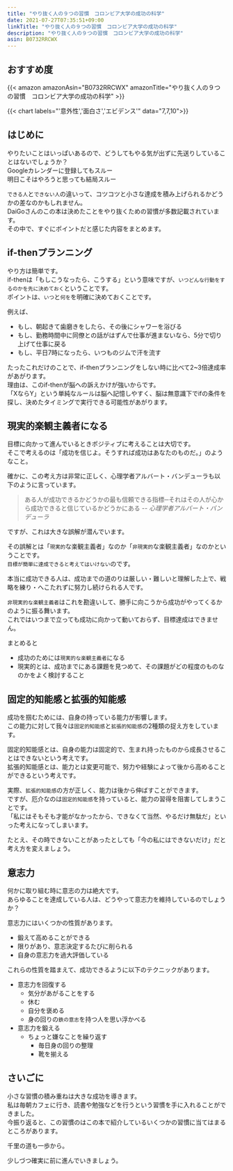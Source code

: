 ```yaml
---
title: "やり抜く人の９つの習慣　コロンビア大学の成功の科学"
date: 2021-07-27T07:35:51+09:00
linkTitle: "やり抜く人の９つの習慣　コロンビア大学の成功の科学"
description: "やり抜く人の９つの習慣　コロンビア大学の成功の科学"
asin: B0732RRCWX
---
```


## おすすめ度
{{< amazon amazonAsin="B0732RRCWX" amazonTitle="やり抜く人の９つの習慣　コロンビア大学の成功の科学" >}}

{{< chart labels="'意外性','面白さ','エビデンス'" data="7,7,10">}}

## はじめに
やりたいことはいっぱいあるので、どうしてもやる気が出ずに先送りしていることはないでしょうか？  
Googleカレンダーに登録してもスルー  
明日こそはやろうと思っても結局スルー  

`できる人`と`できない人`の違いって、コツコツと小さな達成を積み上げられるかどうかの差なのかもしれません。  
DaiGoさんのこの本は決めたことをやり抜くための習慣が多数記載されています。  
その中で、すぐにポイントだと感じた内容をまとめます。  

## if-thenプランニング
やり方は簡単です。  
if-thenは「もしこうなったら、こうする」という意味ですが、`いつどんな行動をするのかを先に決めておく`ということです。  
ポイントは、`いつ`と`何を`を明確に決めておくことです。  

例えば、  
- もし、朝起きて歯磨きをしたら、その後にシャワーを浴びる
- もし、勤務時間中に同僚との話がはずんで仕事が進まないなら、5分で切り上げて仕事に戻る
- もし、平日7時になったら、いつものジムで汗を流す

たったこれだけのことで、if-thenプランニングをしない時に比べて2~3倍達成率があがります。  
理由は、このif-thenが脳への訴えかけが強いからです。  
「XならY」という単純なルールは脳へ記憶しやすく、脳は無意識下でifの条件を探し、決めたタイミングで実行できる可能性があがります。  

## 現実的楽観主義者になる
目標に向かって進んでいるときポジティブに考えることは大切です。  
そこで考えるのは「成功を信じよ。そうすれば成功はあなたのものだ。」のようなこと。  

確かに、この考え方は非常に正しく、心理学者アルバート・バンデューラも以下のように言っています。  
> ある人が成功できるかどうかの最も信頼できる指標─それはその人が心から成功できると信じているかどうかにある
> -- <cite>心理学者アルバート・バンデューラ</cite>

ですが、これは大きな誤解が潜んでいます。  

その誤解とは「`現実的`な楽観主義者」なのか「`非現実的`な楽観主義者」なのかということです。  
`目標が簡単に達成できると考えてはいけない`のです。  

本当に成功できる人は、成功までの道のりは厳しい・難しいと理解した上で、戦略を練り・へこたれずに努力し続けられる人です。  

`非現実的な楽観主義者`はこれを勘違いして、勝手に向こうから成功がやってくるかのように振る舞います。  
これではいつまで立っても成功に向かって動いておらず、目標達成はできません。  

まとめると
- 成功のためには`現実的な楽観主義者`になる
- 現実的とは、成功までにある課題を見つめて、その課題がどの程度のものなのかをよく検討すること

## 固定的知能感と拡張的知能感
成功を掴むためには、自身の持っている能力が影響します。  
この能力に対して我々は`固定的知能感`と`拡張的知能感`の2種類の捉え方をしています。  

固定的知能感とは、自身の能力は固定的で、生まれ持ったものから成長させることはできないという考えです。  
拡張的知能感とは、能力とは変更可能で、努力や経験によって後から高めることができるという考えです。  

実際、`拡張的知能感`の方が正しく、能力は後から伸ばすことができます。  
ですが、厄介なのは`固定的知能感`を持っていると、能力の習得を阻害してしまうことです。  
「私にはそもそも才能がなかったから、できなくて当然、やるだけ無駄だ」といった考えになってしまいます。  

たとえ、その時できないことがあったとしても「今の私にはできないだけ」だと考え方を変えましょう。  

## 意志力
何かに取り組む時に意志の力は絶大です。  
あらゆることを達成している人は、どうやって意志力を維持しているのでしょうか？

意志力にはいくつかの性質があります。  
- 鍛えて高めることができる
- 限りがあり、意志決定するたびに削られる
- 自身の意志力を過大評価している

これらの性質を踏まえて、成功できるように以下のテクニックがあります。  
- 意志力を回復する
  - 気分があがることをする
  - 休む
  - 自分を褒める
  - 身の回りの`鉄の意志`を持つ人を思い浮かべる
- 意志力を鍛える
  - ちょっと嫌なことを繰り返す
    - 毎日身の回りの整理
    - 靴を揃える

## さいごに
小さな習慣の積み重ねは大きな成功を導きます。  
私は毎朝カフェに行き、読書や勉強などを行うという習慣を手に入れることができました。  
今振り返ると、この習慣のはこの本で紹介しているいくつかの習慣に当てはまるところがあります。  

千里の道も一歩から。

少しづつ確実に前に進んでいきましょう。  